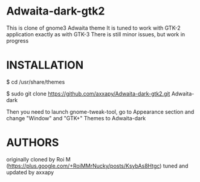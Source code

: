 Adwaita-dark-gtk2
=================

This is clone of gnome3 Adwaita theme
It is tuned to work with GTK-2 application exactly as with GTK-3
There is still minor issues, but work in progress

INSTALLATION
=================

$ cd /usr/share/themes

$ sudo git clone https://github.com/axxapy/Adwaita-dark-gtk2.git Adwaita-dark

Then you need to launch gnome-tweak-tool, go to Appearance section and change "Window" and "GTK+" Themes to Adwaita-dark

AUTHORS
=================
originally cloned by Roi M (https://plus.google.com/+RoiMMrNucky/posts/KsybAs8Htgc)
tuned and updated by axxapy
